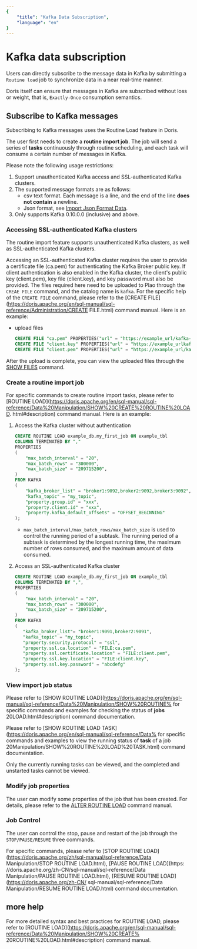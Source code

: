 ```yaml
---
{
    "title": "Kafka Data Subscription",
    "language": "en"
}
---
```


<!-- 
Licensed to the Apache Software Foundation (ASF) under one
or more contributor license agreements.  See the NOTICE file
distributed with this work for additional information
regarding copyright ownership.  The ASF licenses this file
to you under the Apache License, Version 2.0 (the
"License"); you may not use this file except in compliance
with the License.  You may obtain a copy of the License at

  http://www.apache.org/licenses/LICENSE-2.0

Unless required by applicable law or agreed to in writing,
software distributed under the License is distributed on an
"AS IS" BASIS, WITHOUT WARRANTIES OR CONDITIONS OF ANY
KIND, either express or implied.  See the License for the
specific language governing permissions and limitations
under the License.
-->

# Kafka data subscription

Users can directly subscribe to the message data in Kafka by submitting a `Routine load` job to synchronize data in a near real-time manner.

Doris itself can ensure that messages in Kafka are subscribed without loss or weight, that is, `Exactly-Once` consumption semantics.

## Subscribe to Kafka messages

Subscribing to Kafka messages uses the Routine Load feature in Doris.

The user first needs to create a **routine import job**. The job will send a series of **tasks** continuously through routine scheduling, and each task will consume a certain number of messages in Kafka.

Please note the following usage restrictions:

1. Support unauthenticated Kafka access and SSL-authenticated Kafka clusters.
2. The supported message formats are as follows:
   - csv text format. Each message is a line, and the end of the line **does not contain** a newline.
   - Json format, see [Import Json Format Data](https://doris.apache.org/en/data-operate/import/import-way/load-json-format.html).
3. Only supports Kafka 0.10.0.0 (inclusive) and above.

### Accessing SSL-authenticated Kafka clusters

The routine import feature supports unauthenticated Kafka clusters, as well as SSL-authenticated Kafka clusters.

Accessing an SSL-authenticated Kafka cluster requires the user to provide a certificate file (ca.pem) for authenticating the Kafka Broker public key. If client authentication is also enabled in the Kafka cluster, the client's public key (client.pem), key file (client.key), and key password must also be provided. The files required here need to be uploaded to Plao through the `CREAE FILE` command, and the catalog name is `kafka`. For the specific help of the `CREATE FILE` command, please refer to the [CREATE FILE](https://doris.apache.org/en/sql-manual/sql-reference/Administration/CREATE FILE.html) command manual. Here is an example:

- upload files

  ```sql
  CREATE FILE "ca.pem" PROPERTIES("url" = "https://example_url/kafka-key/ca.pem", "catalog" = "kafka");
  CREATE FILE "client.key" PROPERTIES("url" = "https://example_urlkafka-key/client.key", "catalog" = "kafka");
  CREATE FILE "client.pem" PROPERTIES("url" = "https://example_url/kafka-key/client.pem", "catalog" = "kafka");
  ````

After the upload is complete, you can view the uploaded files through the [SHOW FILES](https://doris.apache.org/en/sql-manual/sql-reference/Administration/SHOW%20FILE.html) command.

### Create a routine import job

For specific commands to create routine import tasks, please refer to [ROUTINE LOAD](https://doris.apache.org/en/sql-manual/sql-reference/Data%20Manipulation/SHOW%20CREATE%20ROUTINE%20LOAD. html#description) command manual. Here is an example:

1. Access the Kafka cluster without authentication

   ```sql
   CREATE ROUTINE LOAD example_db.my_first_job ON example_tbl
   COLUMNS TERMINATED BY ","
   PROPERTIES
   (
       "max_batch_interval" = "20",
       "max_batch_rows" = "300000",
       "max_batch_size" = "209715200",
   )
   FROM KAFKA
   (
       "kafka_broker_list" = "broker1:9092,broker2:9092,broker3:9092",
       "kafka_topic" = "my_topic",
       "property.group.id" = "xxx",
       "property.client.id" = "xxx",
       "property.kafka_default_offsets" = "OFFSET_BEGINNING"
   );
   ````

   - `max_batch_interval/max_batch_rows/max_batch_size` is used to control the running period of a subtask. The running period of a subtask is determined by the longest running time, the maximum number of rows consumed, and the maximum amount of data consumed.

2. Access an SSL-authenticated Kafka cluster

   ```sql
   CREATE ROUTINE LOAD example_db.my_first_job ON example_tbl
   COLUMNS TERMINATED BY ",",
   PROPERTIES
   (
       "max_batch_interval" = "20",
       "max_batch_rows" = "300000",
       "max_batch_size" = "209715200",
   )
   FROM KAFKA
   (
      "kafka_broker_list"= "broker1:9091,broker2:9091",
      "kafka_topic" = "my_topic",
      "property.security.protocol" = "ssl",
      "property.ssl.ca.location" = "FILE:ca.pem",
      "property.ssl.certificate.location" = "FILE:client.pem",
      "property.ssl.key.location" = "FILE:client.key",
      "property.ssl.key.password" = "abcdefg"
   );
   ````

### View import job status

Please refer to [SHOW ROUTINE LOAD](https://doris.apache.org/en/sql-manual/sql-reference/Data%20Manipulation/SHOW%20ROUTINE% for specific commands and examples for checking the status of **jobs** 20LOAD.html#description) command documentation.

Please refer to [SHOW ROUTINE LOAD TASK](https://doris.apache.org/en/sql-manual/sql-reference/Data% for specific commands and examples to view the running status of **task** of a job 20Manipulation/SHOW%20ROUTINE%20LOAD%20TASK.html) command documentation.

Only the currently running tasks can be viewed, and the completed and unstarted tasks cannot be viewed.

### Modify job properties

The user can modify some properties of the job that has been created. For details, please refer to the [ALTER ROUTINE LOAD](https://doris.apache.org/en/sql-manual/sql-reference/Data%20Manipulation/alter-routine-load.html#description) command manual.

### Job Control

The user can control the stop, pause and restart of the job through the `STOP/PAUSE/RESUME` three commands.

For specific commands, please refer to [STOP ROUTINE LOAD](https://doris.apache.org/zh/sql-manual/sql-reference/Data Manipulation/STOP ROUTINE LOAD.html), [PAUSE ROUTINE LOAD](https: //doris.apache.org/zh-CN/sql-manual/sql-reference/Data Manipulation/PAUSE ROUTINE LOAD.html), [RESUME ROUTINE LOAD](https://doris.apache.org/zh-CN/ sql-manual/sql-reference/Data Manipulation/RESUME ROUTINE LOAD.html) command documentation.

## more help

For more detailed syntax and best practices for ROUTINE LOAD, please refer to [ROUTINE LOAD](https://doris.apache.org/en/sql-manual/sql-reference/Data%20Manipulation/SHOW%20CREATE% 20ROUTINE%20LOAD.html#description) command manual.